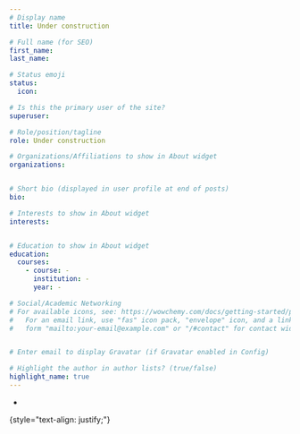 ```yaml
---
# Display name
title: Under construction

# Full name (for SEO)
first_name: 
last_name: 

# Status emoji
status:
  icon:

# Is this the primary user of the site?
superuser: 

# Role/position/tagline
role: Under construction

# Organizations/Affiliations to show in About widget
organizations:


# Short bio (displayed in user profile at end of posts)
bio: 

# Interests to show in About widget
interests:


# Education to show in About widget
education:
  courses:
    - course: -
      institution: -
      year: -

# Social/Academic Networking
# For available icons, see: https://wowchemy.com/docs/getting-started/page-builder/#icons
#   For an email link, use "fas" icon pack, "envelope" icon, and a link in the
#   form "mailto:your-email@example.com" or "/#contact" for contact widget.


# Enter email to display Gravatar (if Gravatar enabled in Config)

# Highlight the author in author lists? (true/false)
highlight_name: true
---
```


<!-- # Alice Wu is a professor of artificial intelligence at the Stanford AI Lab. Her research interests include distributed robotics, mobile computing and programmable matter. She leads the Robotic Neurobiology group, which develops self-reconfiguring robots, systems of self-organizing robots, and mobile sensor networks. -->
-

{style="text-align: justify;"}
